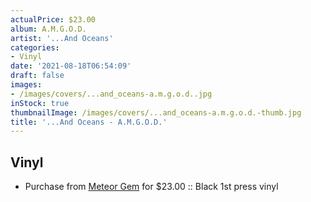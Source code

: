 ```yaml
---
actualPrice: $23.00
album: A.M.G.O.D.
artist: '...And Oceans'
categories:
- Vinyl
date: '2021-08-18T06:54:09'
draft: false
images:
- /images/covers/...and_oceans-a.m.g.o.d..jpg
inStock: true
thumbnailImage: /images/covers/...and_oceans-a.m.g.o.d.-thumb.jpg
title: '...And Oceans - A.M.G.O.D.'
---
```


## Vinyl
* Purchase from [Meteor Gem](https://meteor-gem.com/products/and-oceans-a-m-g-o-d-lp) for $23.00 :: Black 1st press vinyl
